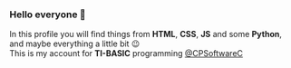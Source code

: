 ### Hello everyone 👋

In this profile you will find things from <strong>HTML</strong>, <strong>CSS</strong>, <strong>JS</strong> and some <strong>Python</strong>, and maybe everything a little bit 😉<br>
This is my account for <strong>TI-BASIC</strong> programming <a href="https://github.com/CPSoftwareC">@CPSoftwareC</a>
<!--
**jp2435/jp2435** is a ✨ _special_ ✨ repository because its `README.md` (this file) appears on your GitHub profile.

Here are some ideas to get you started:

- 🔭 I’m currently working on ...
- 🌱 I’m currently learning ...
- 👯 I’m looking to collaborate on ...
- 🤔 I’m looking for help with ...
- 💬 Ask me about ...
- 📫 How to reach me: ...
- 😄 Pronouns: ...
- ⚡ Fun fact: ...
-->
